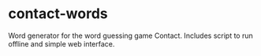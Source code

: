# contact-words
Word generator for the word guessing game Contact. Includes script to run offline and simple web interface.

